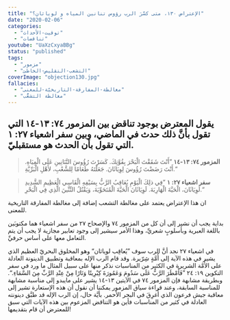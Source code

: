 ```yaml
---
title: "الإعتراض ١٣٠، متى كسَّرَ الرب رؤوس تنانين المياه و لوياثان؟"
date: "2020-02-06"
categories:
  - "توقيت-الأحداث"
  - "تناقضات"
youtube: "UaXzCxyaBBg"
status: "published"
tags:
  - "مزمور"
  - "التشعب-التقليص-الخاطئ"
coverImage: "objection130.jpg"
fallacies:
  - "مغالطة-المفارقة-التاريخيّة-للمعنى"
  - "مغالطة التشعُّب"
---
```


## **يقول المعترض بوجود تناقض بين المزمور ٧٤: ١٣-١٤ التي تقول بأنَّ ذلك حدث في الماضي، وبين سفر اشعياء ٢٧: ١ التي تقول بأن الحدث هو مستقبليّ.**

> **المزمور ٧٤: ١٣-١٤** ”أَنْتَ شَقَقْتَ الْبَحْرَ بِقُوَّتِكَ. كَسَرْتَ رُؤُوسَ التَّنَانِينِ عَلَى الْمِيَاهِ. أَنْتَ رَضَضْتَ رُؤُوسَ لِوِيَاثَانَ. جَعَلْتَهُ طَعَامًا لِلشَّعْبِ، لأَهْلِ الْبَرِّيَّةِ.“

> **سفر اشعياء ٢٧: ١** ”فِي ذلِكَ الْيَوْمِ يُعَاقِبُ الرَّبُّ بِسَيْفِهِ الْقَاسِي الْعَظِيمِ الشَّدِيدِ لَوِيَاثَانَ، الْحَيَّةَ الْهَارِبَةَ. لَوِيَاثَانَ الْحَيَّةَ الْمُتَحَوِّيَةَ، وَيَقْتُلُ التِّنِّينَ الَّذِي فِي الْبَحْرِ.“

ان هذا الإعتراض يعتمد على مغالطة التشعب إضافة إلى مغالطة المفارقة التاريخية للمعنى.

بداية يجب أن نشير إلى أن كل من المزمور ٧٤ والإصحاح ٢٧ من سفر اشعياء هما مكتوبَين باللغة العبرية وبأسلوبٍ شعريِّ، وهذا الأمر سيشير إلى وجود تعابير مجازية لا يجب أن يتم التعامل معها على أساس حرفيِّ.

في اشعياء ٢٧ نجد أنَّ الرب سوف ”يُعاقِب لوياثان“ وهو المخلوق البحريّ العظيم الذي يشير في هذه الآية إلى أُمَّةٍ شِرّيرة. وقد قام الرب الإله بمعاقبة وتطبيق الدينونة العادلة على الأُمَّة الشريرة في الكثير من المناسبات نذكر منها على سبيل المثال ما ورد في سفر التكوين ١٩: ٢٤ ”فَأَمْطَرَ الرَّبُّ عَلَى سَدُومَ وَعَمُورَةَ كِبْرِيتًا وَنَارًا مِنْ عِنْدِ الرَّبِّ مِنَ السَّمَاءِ.“. وبطريقة مشابهة فإن المزمور ٧٤ في الآيتين ١٣-١٤ يشير على مايبدو إلى مناسبة مشابهة للمناسبة السابقة، وعند قراءة سياق المزمور يمكننا أن نقول أن هذه الإستعارة تشير إلى معاقبة جيش فرعون الذي أُغرِقَ في البحر الأحمر. بأيَّة حال، إن الرب الإله قد طبَّق دينونته العادلة في كثير من المناسبات فأين هو التناقض المزعوم بين هذه الآيات التي سبق للمعترض أن قام بتقديمها!
